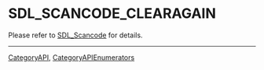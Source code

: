 # SDL_SCANCODE_CLEARAGAIN

Please refer to [SDL_Scancode](SDL_Scancode) for details.

----
[CategoryAPI](CategoryAPI), [CategoryAPIEnumerators](CategoryAPIEnumerators)

